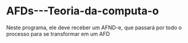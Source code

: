 # AFDs---Teoria-da-computa-o
Neste programa, ele deve receber um AFND-e, que passará por todo o processo para se transformar em um AFD
